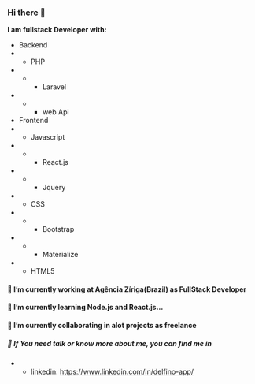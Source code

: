 ### Hi there 👋

**I am fullstack Developer with:**
- Backend
- - PHP
- - - Laravel
- - - web Api
- Frontend
- - Javascript
- - - React.js
- - - Jquery 
- - CSS
- - - Bootstrap
- - - Materialize
- - HTML5

#### 🔭 I’m currently working at Agência Zíriga(Brazil) as FullStack Developer


#### 🌱 I’m currently learning Node.js and React.js...
#### 👯 I’m currently collaborating in alot projects as freelance
##### 💬 If You need talk or know more about me, you can find me in
- - linkedin: https://www.linkedin.com/in/delfino-app/


